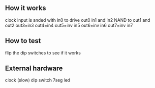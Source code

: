 <!---

This file is used to generate your project datasheet. Please fill in the information below and delete any unused
sections.

You can also include images in this folder and reference them in the markdown. Each image must be less than
512 kb in size, and the combined size of all images must be less than 1 MB.
-->

## How it works

clock input is anded with in0 to drive out0
in1 and in2 NAND to out1 and out2
out3=in3
out4=in4
out5=inv in5
out6=inv in6
out7=inv in7

## How to test

flip the dip switches to see if it works

## External hardware

clock (slow)
dip switch
7seg led
